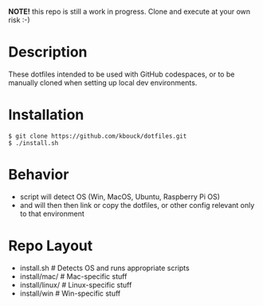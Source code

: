 **NOTE!** this repo is still a work in progress. Clone and execute at your own risk :-) 

# Description
These dotfiles intended to be used with GitHub codespaces, or to be manually cloned when setting up local dev environments.


# Installation
```
$ git clone https://github.com/kbouck/dotfiles.git
$ ./install.sh
```

# Behavior
- script will detect OS (Win, MacOS, Ubuntu, Raspberry Pi OS)
- and will then then link or copy the dotfiles, or other config relevant only to that environment


# Repo Layout
- install.sh                  # Detects OS and runs appropriate scripts
- install/mac/                # Mac-specific stuff
- install/linux/              # Linux-specific stuff
- install/win                 # Win-specific stuff


